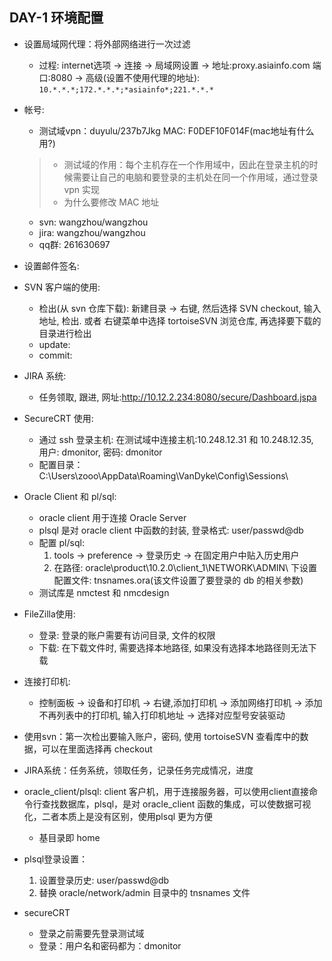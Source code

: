 ## DAY-1 环境配置
- 设置局域网代理：将外部网络进行一次过滤
    * 过程: internet选项 -> 连接 -> 局域网设置 -> 地址:proxy.asiainfo.com 端口:8080 -> 高级(设置不使用代理的地址): `10.*.*.*;172.*.*.*;*asiainfo*;221.*.*.*`

- 帐号:
    * 测试域vpn：duyulu/237b7Jkg MAC: F0DEF10F014F(mac地址有什么用?)
    > - 测试域的作用：每个主机存在一个作用域中，因此在登录主机的时候需要让自己的电脑和要登录的主机处在同一个作用域，通过登录 vpn 实现
    > - 为什么要修改 MAC 地址

    * svn: wangzhou/wangzhou
    * jira: wangzhou/wangzhou
    * qq群: 261630697

- 设置邮件签名:

- SVN 客户端的使用:
    * 检出(从 svn 仓库下载): 新建目录 -> 右键, 然后选择 SVN checkout, 输入地址, 检出. 或者 右键菜单中选择 tortoiseSVN 浏览仓库, 再选择要下载的目录进行检出
    * update:
    * commit:

- JIRA 系统:
    * 任务领取, 跟进, 网址:http://10.12.2.234:8080/secure/Dashboard.jspa

- SecureCRT 使用:
    * 通过 ssh 登录主机: 在测试域中连接主机:10.248.12.31 和 10.248.12.35, 用户: dmonitor, 密码: dmonitor
    * 配置目录：C:\Users\zooo\AppData\Roaming\VanDyke\Config\Sessions\

- Oracle Client 和 pl/sql:
    * oracle client 用于连接 Oracle Server
    * plsql 是对 oracle client 中函数的封装, 登录格式: user/passwd@db
    * 配置 pl/sql: 
        1. tools -> preference -> 登录历史 -> 在固定用户中贴入历史用户
        2. 在路径: oracle\product\10.2.0\client_1\NETWORK\ADMIN\ 下设置配置文件: tnsnames.ora(该文件设置了要登录的 db 的相关参数)
    * 测试库是 nmctest 和 nmcdesign

- FileZilla使用:
    * 登录: 登录的账户需要有访问目录, 文件的权限
    * 下载: 在下载文件时, 需要选择本地路径, 如果没有选择本地路径则无法下载

- 连接打印机:
    * 控制面板 -> 设备和打印机 -> 右键,添加打印机 -> 添加网络打印机 -> 添加不再列表中的打印机, 输入打印机地址 -> 选择对应型号安装驱动

- 使用svn：第一次检出要输入账户，密码, 使用 tortoiseSVN 查看库中的数据，可以在里面选择再 checkout

- JIRA系统：任务系统，领取任务，记录任务完成情况，进度

- oracle_client/plsql: client 客户机，用于连接服务器，可以使用client直接命令行查找数据库，plsql，是对 oracle_client 函数的集成，可以使数据可视化，二者本质上是没有区别，使用plsql 更为方便
    * 基目录即 home

- plsql登录设置：
    1. 设置登录历史: user/passwd@db
    2. 替换 oracle/network/admin 目录中的 tnsnames 文件

- secureCRT
    - 登录之前需要先登录测试域
    - 登录：用户名和密码都为：dmonitor
